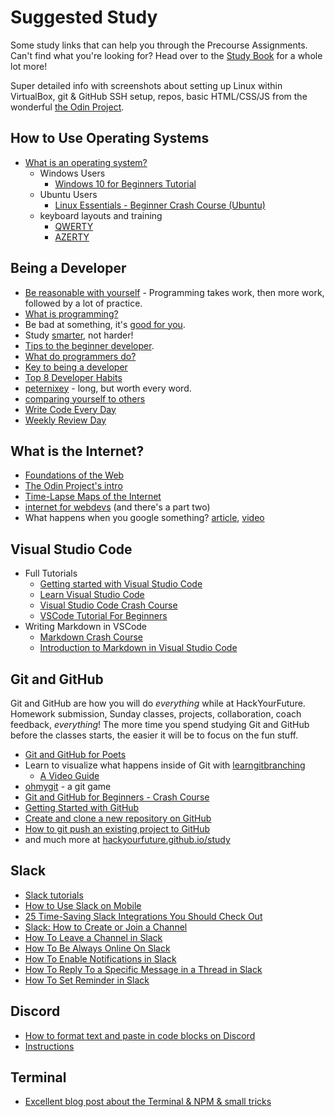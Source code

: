 # Suggested Study

Some study links that can help you through the Precourse Assignments. Can't find what you're looking for? Head over to the [Study Book](https://hackyourfuture.github.io/study) for a whole lot more!

Super detailed info with screenshots about setting up Linux within VirtualBox, git & GitHub SSH setup, repos, basic HTML/CSS/JS from the wonderful [the Odin Project](https://www.theodinproject.com/paths/foundations/courses/foundations).

## How to Use Operating Systems

- [What is an operating system?](https://edu.gcfglobal.org/en/computerbasics/understanding-operating-systems/1/)
  - Windows Users
    - [Windows 10 for Beginners Tutorial](https://www.youtube.com/watch?v=B-dYlgMMhEk&ab_channel=LearnitTraining)
  - Ubuntu Users
    - [Linux Essentials - Beginner Crash Course (Ubuntu)](https://www.youtube.com/watch?v=n_2jPbQornY&ab_channel=Herbertech)
  - keyboard layouts and training
    - [QWERTY](https://www.qwerty.expert/guest/ITMSCYRG/practice)
    - [AZERTY](https://www.typinglessons-online.com/SelectExerciseWithCharacters?GroupIndex=8)

## Being a Developer

- [Be reasonable with yourself](http://norvig.com/21-days.html) - Programming takes work, then more work, followed by a lot of practice.
- [What is programming?](https://shawnr.gitbooks.io/practical-introduction-to-javascript/content/what-is-programming/)
- Be bad at something, it's [good for you](https://www.ted.com/talks/eduardo_briceno_how_to_get_better_at_the_things_you_care_about).
- Study [smarter](https://youtu.be/Xt5qpbiqw2g?t=297), not harder!
- [Tips to the beginner developer](https://www.codementor.io/learn-programming/tips-on-becoming-a-software-engineer).
- [What do programmers do?](https://www.youtube.com/watch?v=g4a7_HH9Wbg)
- [Key to being a developer](https://medium.com/@rhamedy/key-habits-and-things-i-wish-i-knew-earlier-as-a-developer-43c9466a0407)
- [Top 8 Developer Habits](https://www.youtube.com/watch?v=DwQ7psiU23I&index=1&list=PL0zVEGEvSaeGY3RMjGo4CgMPN42_U9Glu)
- [peternixey](http://peternixey.com/post/83510597580/how-to-be-a-great-software-developer) - long, but worth every word.
- [comparing yourself to others](https://medium.freecodecamp.org/a-better-way-to-compare-yourself-43cf37616570)
- [Write Code Every Day](https://johnresig.com/blog/write-code-every-day/)
- [Weekly Review Day](https://www.youtube.com/watch?v=PlTrxpNaZI8)

## What is the Internet?

- [Foundations of the Web](https://shawnr.gitbooks.io/foundations-of-the-web/)
- [The Odin Project's intro](https://www.theodinproject.com/courses/web-development-101/lessons/how-does-the-web-work)
- [Time-Lapse Maps of the Internet](https://www.vox.com/a/internet-maps)
- [internet for webdevs](https://www.youtube.com/watch?v=e4S8zfLdLgQ) \(and there's a part two\)
- What happens when you google something? [article](https://github.com/alex/what-happens-when), [video](https://www.youtube.com/watch?v=dh406O2v_1c)

## Visual Studio Code

- Full Tutorials
  - [Getting started with Visual Studio Code](https://code.visualstudio.com/docs/introvideos/basics)
  - [Learn Visual Studio Code](https://www.youtube.com/watch?v=yjeHLSrhPao&ab_channel=CodingwithEstefania)
  - [Visual Studio Code Crash Course](https://www.youtube.com/watch?v=WPqXP_kLzpo&ab_channel=freeCodeCamp.org)
  - [VSCode Tutorial For Beginners](https://www.youtube.com/watch?v=ORrELERGIHs&ab_channel=TechWithTim)
- Writing Markdown in VSCode
  - [Markdown Crash Course](https://www.youtube.com/watch?v=HUBNt18RFbo&ab_channel=TraversyMedia)
  - [Introduction to Markdown in Visual Studio Code](https://www.youtube.com/watch?v=pTCROLZLhDM&ab_channel=JamesQQuick)

## Git and GitHub

Git and GitHub are how you will do _everything_ while at HackYourFuture. Homework submission, Sunday classes, projects, collaboration, coach feedback, _everything_! The more time you spend studying Git and GitHub before the classes starts, the easier it will be to focus on the fun stuff.

- [Git and GitHub for Poets](https://www.youtube.com/playlist?list=PLRqwX-V7Uu6ZF9C0YMKuns9sLDzK6zoiV)
- Learn to visualize what happens inside of Git with [learngitbranching](https://learngitbranching.js.org/)
  - [A Video Guide](https://www.youtube.com/watch?v=dG0ke9vILQM)
- [ohmygit](https://ohmygit.org/) - a git game
- [Git and GitHub for Beginners - Crash Course](https://www.youtube.com/watch?v=RGOj5yH7evk&ab_channel=freeCodeCamp.org)
- [Getting Started with GitHub](https://help.github.com/en/github/getting-started-with-github)
- [Create and clone a new repository on GitHub](https://www.youtube.com/watch?v=Oz8rtnBJHlA&ab_channel=KahanDataSolutions)
- [How to git push an existing project to GitHub](https://www.theserverside.com/blog/Coffee-Talk-Java-News-Stories-and-Opinions/How-to-push-an-existing-project-to-GitHub)
- and much more at [hackyourfuture.github.io/study](https://hackyourfuture.github.io/study)

## Slack

- [Slack tutorials](https://www.youtube.com/playlist?list=PLbuS6lXApAH-I0Vaag2O4L5bnAtmwzZrO)
- [How to Use Slack on Mobile](https://www.youtube.com/watch?v=QAUEAUlnnCQ&ab_channel=AppOfTheDay)
- [25 Time-Saving Slack Integrations You Should Check Out](https://www.youtube.com/watch?v=Oq-Q0jh7H3o&ab_channel=Kinsta)
- [Slack: How to Create or Join a Channel](https://www.youtube.com/watch?v=-jplVzYa2QI&ab_channel=ASULearningExperience%28LX%29)
- [How To Leave a Channel in Slack](https://www.youtube.com/watch?v=XQnjfj-Hu8A&ab_channel=CheckmarkTutorials)
- [How To Be Always Online On Slack](https://www.youtube.com/watch?v=xTid1A0PAIs&list=PLbuS6lXApAH-I0Vaag2O4L5bnAtmwzZrO&index=8&ab_channel=CheckmarkTutorials)
- [How To Enable Notifications in Slack](https://www.youtube.com/watch?v=D_QDM9IoTN8&list=PLbuS6lXApAH-I0Vaag2O4L5bnAtmwzZrO&index=24&ab_channel=CheckmarkTutorials)
- [How To Reply To a Specific Message in a Thread in Slack](https://www.youtube.com/watch?v=8KE8Qnp2Beo&list=PLbuS6lXApAH-I0Vaag2O4L5bnAtmwzZrO&index=52&ab_channel=CheckmarkTutorials)
- [How To Set Reminder in Slack](https://www.youtube.com/watch?v=SCptDZbguuc&list=PLbuS6lXApAH-I0Vaag2O4L5bnAtmwzZrO&index=39&ab_channel=CheckmarkTutorials)

## Discord

- [How to format text and paste in code blocks on Discord](https://gist.github.com/matthewzring/9f7bbfd102003963f9be7dbcf7d40e51)
- [Instructions](https://github.com/HackYourFutureBelgium/home/blob/9c48d8ba996cb8d2d09f37af7fe87387c48e44ee/curriculum/precourse/assets/Discord.pdf)

## Terminal

- [Excellent blog post about the Terminal & NPM & small tricks](https://www.joshwcomeau.com/javascript/terminal-for-js-devs/)
